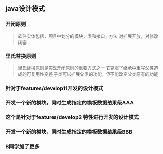 ## java设计模式



### 开闭原则
> 软件实体包括，项目中划分的模块，类和接口，方法
> 对扩展开放，对修改闭塞


### 里氏替换原则
> 里氏替换原则是实现开闭原则的重要方式之一
> 它克服了继承中重写父类造成的可复用性变差
> 子类可以扩展父类的功能，但不能改变父类原有的功能 


### 针对于features/develop11开发的设计模式


### 开发一个新的模块，同时生成指定的模板数据结果级AAA


### 这个是针对于features/develop2 特性进行开发的设计模式

### 开发一个新的模块，同时生成指定的模板数据结果级BBB


### B同学加了更多